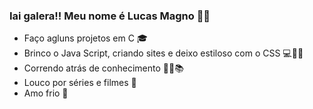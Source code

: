 ### Iai galera!! Meu nome é Lucas Magno 👨‍💻

 - Faço agluns projetos em C 🎓
 - Brinco o Java Script, criando sites e deixo estiloso com o CSS 💻🤸‍♂️
 - Correndo atrás de conhecimento 🏃‍♂️📚
 - Louco por séries e filmes 🎥
 - Amo frio 🧊

<!--
**lucasmgn/lucasmgn** is a ✨ _special_ ✨ repository because its `README.md` (this file) appears on your GitHub profile.

Here are some ideas to get you started:

- 🔭 I’m currently working on ...
- 🌱 I’m currently learning ...
- 👯 I’m looking to collaborate on ...
- 🤔 I’m looking for help with ...
- 💬 Ask me about ...
- 📫 How to reach me: ...
- 😄 Pronouns: ...
- ⚡ Fun fact: ...
-->
